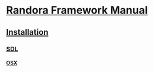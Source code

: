 # [Randora Framework Manual](/README.md)

## [Installation](/manual/installation/README.md)

### [SDL](/manual/installation/sdl/README.md)

#### [OSX](/manual/installation/sdl/osx/README.md)


